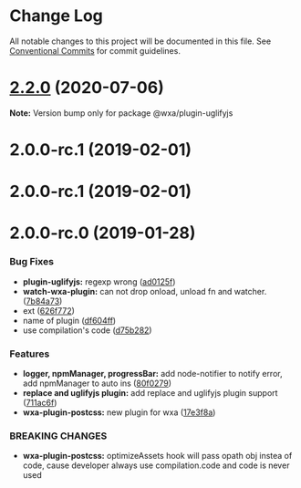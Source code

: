 # Change Log

All notable changes to this project will be documented in this file.
See [Conventional Commits](https://conventionalcommits.org) for commit guidelines.

# [2.2.0](https://github.com/wxajs/wxa/compare/v2.1.14...v2.2.0) (2020-07-06)

**Note:** Version bump only for package @wxa/plugin-uglifyjs





# 2.0.0-rc.1 (2019-02-01)



# 2.0.0-rc.1 (2019-02-01)



# 2.0.0-rc.0 (2019-01-28)


### Bug Fixes

* **plugin-uglifyjs:** regexp wrong ([ad0125f](https://github.com/wxajs/wxa/commit/ad0125f))
* **watch-wxa-plugin:** can not drop onload, unload fn and watcher. ([7b84a73](https://github.com/wxajs/wxa/commit/7b84a73))
* ext ([626f772](https://github.com/wxajs/wxa/commit/626f772))
* name of plugin ([df604ff](https://github.com/wxajs/wxa/commit/df604ff))
* use compilation's code ([d75b282](https://github.com/wxajs/wxa/commit/d75b282))


### Features

* **logger, npmManager, progressBar:** add node-notifier to notify error, add npmManager to auto ins ([80f0279](https://github.com/wxajs/wxa/commit/80f0279))
* **replace and uglifyjs plugin:** add replace and uglifyjs plugin support ([711ac6f](https://github.com/wxajs/wxa/commit/711ac6f))
* **wxa-plugin-postcss:** new plugin for wxa ([17e3f8a](https://github.com/wxajs/wxa/commit/17e3f8a))


### BREAKING CHANGES

* **wxa-plugin-postcss:** optimizeAssets hook will pass opath obj instea of code, cause developer always use
compilation.code and code is never used
